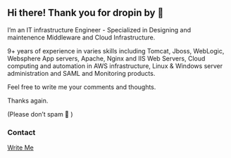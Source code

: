## Hi there! Thank you for dropin by 🙂

I’m an IT infrastructure Engineer - Specialized in Designing and maintenence Middleware and Cloud Infrastructure. 

9+ years of experience in varies skills including Tomcat, Jboss, WebLogic, Websphere App servers, Apache, Nginx and IIS Web Servers, Cloud computing and automation in AWS infrastructure, Linux & Windows server administration and SAML and Monitoring products.



Feel free to write me your comments and thoughts.

Thanks again.

(Please don’t spam 🙂 )

### Contact
 [Write Me](mailto:contact@thiyagarajan.in)
